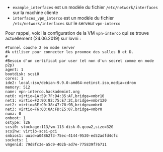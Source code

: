 * `example_interfaces` est un modèle du fichier `/etc/network/interfaces` sur la machine cliente
* `interfaces_vpn_interco` est un modèle du fichier `/etc/network/interfaces` sur le serveur `vpn-interco`

Pour rappel, voici la configuration de la VM `vpn-interco` qui se trouve actuellement (24.06.2019) sur lovni :

```
#Tunnel couche 2 en mode server
#A utiliser pour connecter les proxmox des salles B et D.
#
#Besoin d'un certificat par user (et non d'un secret comme en mode p2p)
agent: 1
bootdisk: scsi0
cores: 1
ide2: local:iso/debian-9.9.0-amd64-netinst.iso,media=cdrom
memory: 512
name: vpn-interco.hackademint.org
net0: virtio=1A:59:7F:D4:35:AF,bridge=vmbr10
net1: virtio=F2:9D:82:75:E7:2C,bridge=vmbr120
net2: virtio=6E:C0:38:47:78:9B,bridge=vmbr0
net3: virtio=F6:03:0A:FD:E5:07,bridge=vmbr0
numa: 0
onboot: 1
ostype: l26
scsi0: stockage:113/vm-113-disk-0.qcow2,size=32G
scsihw: virtio-scsi-pci
smbios1: uuid=a04862f3-75ec-4144-9530-ed52adfd4cfc
sockets: 1
vmgenid: 79d8fc3e-a5c9-402b-ad7e-775839f76711
```  
